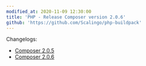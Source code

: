 ```yaml
---
modified_at: 2020-11-09 12:30:00
title: 'PHP - Release Composer version 2.0.6'
github: 'https://github.com/Scalingo/php-buildpack'
---
```


Changelogs:

* [Composer 2.0.5](https://github.com/composer/composer/releases/tag/2.0.5)
* [Composer 2.0.6](https://github.com/composer/composer/releases/tag/2.0.6)

